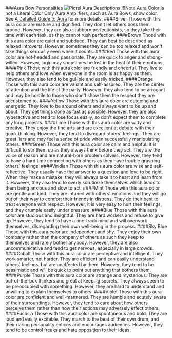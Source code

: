 ###Aura Bow Personalities
![Picrel Aura Descriptions](https://i.imgur.com/tiVjyr1.png)
!!!Note Aura Color is not a Literal Color
	Only Aura Amplifiers, such as Aura Bows, show color. See [A Detailed Guide to Aura](https://rentry.org/PMD_Aura) for more details.
####Silver
Those with this aura color are mature and dignified. They don't let others boss them around. However, they are also stubborn perfectionists, so they take their time with each task, as they cannot rush perfection.
####Brown
Those with this aura color are quiet and subdued. They can best be described as relaxed introverts. However, sometimes they can be too relaxed and won't take things seriously even when it counts.
####Red
Those with this aura color are hot-headed and passionate. They are quick to anger and strong-willed. However, logic may sometimes be lost in the heat of their emotions. 
####Pink
Those with this aura color are friendly and cheerful. They live to help others and love when everyone in the room is as happy as them. However, they also tend to be gullible and easily tricked.
####Orange
Those with this aura color are valiant and self-assured. They are the center of attention and the life of the party. However, they also tend to be arrogant and may be hostile to those who don't show them the respect they are accustomed to. 
####Yellow
Those with this aura color are outgoing and energetic. They love to be around others and always want to be up and about. They get things done as fast as possible. However, they are also hyperactive and tend to lose focus easily, so don't expect them to complete any long projects.
####Lime
Those with this aura color are witty and creative. They enjoy the fine arts and are excellent at debate with their quick thinking. However, they tend to disregard others' feelings. They are great liars and may feel a sense of pride when successfully manipulating others.
####Green
Those with this aura color are calm and helpful. It is difficult to stir them up as they always think before they act. They are the voice of reason and are natural-born problem solvers. However, they tend to have a hard time connecting with others as they have trouble grasping others' feelings.
####Viridian
Those with this aura color are wise and self-reflective. They usually have the answer to a question and love to be right. When they make a mistake, they will always take it to heart and learn from it.  However, they also tend to overly scrutinize themselves which leads to them being anxious and slow to act. 
####Mint
Those with this aura color are gentle and kind. They are intuned with others' emotions and they will go out of their way to comfort their friends in distress. They do their best to treat everyone with respect. However, it is very easy to hurt their feelings, and they crumple easily under pressure. 
####Blue
Those with this aura color are studious and insightful. They are hard workers and refuse to give up. However, they tend to have a one-track mind and will overwork themselves, disregarding their own well-being in the process.
####Sky Blue
Those with this aura color are independent and shy. They enjoy their own company rather than the company of others as such they keep to themselves and rarely bother anybody. However, they are also uncommunicative and tend to get nervous, especially in large crowds.
####Cobalt
Those with this aura color are perceptive and intelligent. They work smarter, not harder. They are efficient and can easily understand others' feelings, but are unaffected by them. However, they tend to be pessimistic and will be quick to point out anything that bothers them.
####Purple
Those with this aura color are strange and mysterious.  They are out-of-the-box thinkers and great at keeping secrets. They always seem to be preoccupied with something. However, they are hard to understand and unwilling to explain themselves to others.
####Violet
Those with this aura color are confident and well-mannered. They are humble and acutely aware of their surroundings. However, they tend to care about how others perceive them rather than how their actions may adversely effect others. 
####Fuchsia
Those with this aura color are spontaneous and bold. They are loud and easily excitable. They march to the beat of their own drum, and their daring personality entices and encourages audiences. However, they tend to be control freaks and hate opposition to their ideas.